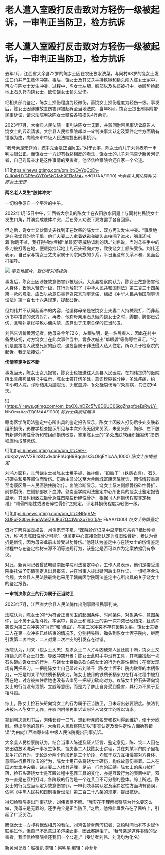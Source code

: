 # 老人遭入室殴打反击致对方轻伤一级被起诉，一审判正当防卫，检方抗诉

# 老人遭入室殴打反击致对方轻伤一级被起诉，一审判正当防卫，检方抗诉

去年1月，江西省大余县72岁的陈女士因在农田放水洗菜，与同村68岁的饶女士发生口角并产生肢体冲突。事后，饶女士及其丈夫手持铁锹和锄头闯入陈女士家中，再次与陈女士发生冲突。过程中，陈女士左腿、胸部以及头部被打中，她顺势捡起地上石头扔向饶女士，致使饶女士额头受伤。

经相关部门鉴定，陈女士损伤程度为轻微伤，而饶女士损伤程度为轻伤一级。事发后，陈女士因涉嫌故意伤害罪被起诉至当地法院，当年8月，饶女士提出刑事附带民事诉讼，请求法院判决陈女士赔偿各项损失4万余元。

2023年7月，大余县人民法院一审判决陈女士无罪，并驳回附带民事诉讼原告人饶女士的诉讼请求。大余县人民检察院却以一审判决事实认定及案件定性方面确有错误为由，向赣州市中级人民法院提出刑事抗诉。

“我母亲是无罪的，还手完全是正当防卫。”对于此事，陈女士的儿子刘伟表示一审判决很公正。而饶女士一方却有截然相反的看法，饶女士的儿子刘鸿告诉新黄河记者，自己的母亲才是这件事情的受害者，他坚信检察院会还自家一个公道。

![](https://inews.gtimg.com/om_bt/OvYqCoEh-GJKalrHYGFfmGYIXu5kG1oh9EFIoMA-
qdQiUAA/1000) _大余县人民法院判决陈女士无罪_

**两名老人发生“肢体冲突”**

一切纷争源自一个平常的中午。

2022年1月15日中午，江西省大余县的陈女士在农田放水问题上与同村村民饶女士发生口角，并演变成肢体冲突，后在旁人劝说下双方罢手各自回家。

但之后，饶女士又伙同丈夫找到正在砍柴的陈女士，双方再次发生冲突。“事发地是在我堂哥的院子里，他们夫妻二人拿着铁锹和锄头直接闯了进来，嘴里还喊着‘你跑不掉，我打得把你埋掉’‘单眼婆’等威胁讽刺的话。”刘伟说，当时母亲手中的柴刀被打落在地，便顺势捡起地上的石头砸向对方，致使饶女士额头受伤。刘伟还表示，自己家与饶女士丈夫家属于同宗同族的关系，平日里没有关系不和，见面会打招呼。

![](https://inews.gtimg.com/om_bt/OapxySnbDGqzO47JXO9nOA2xvi2y9K2M3DQmsXss56R5MAA/1000)
_事发地照片，受访者刘伟提供_

事发后，陈女士因涉嫌故意伤害罪被起诉。大余县检察院认为，陈女士故意伤害他人身体，致他人轻伤一级，其行为触犯了《中华人民共和国刑法》第二百三十四条第一款的规定，应当以故意伤害罪追究其刑事责任，根据《中华人民共和国刑事诉讼法》第一百七十六条规定，提起公诉。

但刘伟并不认同起诉书的内容，他坚称母亲是被饶女士夫妻二人持械殴打，而非起诉书中描述的双方对打。再者，他称母亲用石头砸向饶女士之时，脚部、胸部已受伤，且精神紧张导致小便失禁，应算出于无奈自保的正当防卫。

刘伟告诉新黄河记者，他母亲今年72岁，左眼失明，是一名残疾人，因此在村中备受歧视，对方饶女士在此次事件当中，曾多次喊出“单眼婆”等侮辱性词汇。“他们是直接闯入我堂兄家的庭院，这应当属于非法侵入私人住宅，所以关于检察院的起诉，我无法接受。”

**伤情鉴定争议不断**

事发当天，陈女士女儿报警，陈女士也被送往大余县人民医院。在刘伟提供的医院所出具疾病证明书中显示，陈女士被打伤多处，意识模糊数分钟，多处疼痛，约10小时入院。诊断结果为脑震荡、头皮血肿、多处挫裂伤等12条疾病，共住院64天。

![](https://inews.gtimg.com/om_bt/OXJnDZc57v6D6UC06kgZhapfoeEsRwLY-
NhOmaXcpZQ8MAA/1000) _陈女士疾病证明书_

赣南医学院司法鉴定中心所出具的鉴定报告显示，陈女士因被人打伤后多处皮肤软组织损伤，影像学检查提示所见与本次外伤无因果关系，未见头部、胸部、左下肢有新鲜外伤性骨折和软组织损伤改变，鉴定陈女士的“多处皮肤软组织挫擦伤”损伤程度构成轻微伤。

![](https://inews.gtimg.com/om_bt/OeH-
dbKpzywVV2BlhSQvdv4nPhUqH9Bqqhsk3cOIqEYIcAA/1000) _陈女士伤情鉴定_

刘鸿方面称，其母饶女士被陈女士用手抓、推摔倒，“扣脑子”（铁质农具）、石头打砸头和腰等部位而受伤。伤后由其父送至大余新城富康医院就诊，因伤情较重转至南康区第一人民医院住院治疗。出院诊断显示，饶女士系左侧额骨粉碎性骨折，前额裂伤、左侧额部皮下血肿。赣南医学院司法鉴定中心所出具的饶女士鉴定报告显示，其因纠纷致左额骨急性凹陷性粉碎性骨折，根据《人体损伤程度鉴定标准》“颅骨凹陷性或者粉碎性骨折”之规定，评定其损伤程度为轻伤一级。

![](https://inews.gtimg.com/om_bt/ONRqVM-SUEuFS30vuEqoWoGZBJEd7Q4dWnXx7hGDjA-
EkAA/1000) _饶女士伤情鉴定_

但对于两份鉴定报告，刘伟表示不服。“医院诊疗记录中显示我母亲有3根肋骨骨折，称‘考虑陈旧性骨折可能’，但鉴定中心直接全部认定为陈旧性骨折，我认为骨折是新伤，因为母亲此前未曾受过肋骨伤。”他还认为鉴定中心在饶女士的伤情鉴定过程中存在鉴定检材来源不明等违规行为，该鉴定是否可以作为定案依据仍有争议。

对此，新黄河记者曾致电赣南医学院司法鉴定中心，工作人员表示，他们是接受法院委托做了伤情鉴定且出具报告，并在当事人提出疑问后出庭作证，一切程序合法合规。大余县人民法院最终也采用了赣南医学院司法鉴定中心所出具的关于饶女士的鉴定报告。

**一审判决陈女士的行为属于正当防卫**

2023年7月，江西省大余县人民法院作出刑事附带民事判决。

法院认为，陈女士的行为符合正当防卫的起因条件、时间条件、对象条件、意图条件，且不属于互相斗殴。本案中，饶女士和陈女士的第一次冲突已经结束，且该冲突仅为第二次冲突的“背景”和“缘由”，与第二次冲突不存在因果关系。饶女士夫妻二人在第一次冲突已经结束的情况下，分别持铁锹、锄头到陈女士侄子院内，继而引发第二次冲突，二人对第二次冲突的引发存在过错。

法院认为，刘某（饶女士丈夫）及陈女士二人打斗因被旁人拉住而中断，饶女士又持锄头向陈女士打去，导致冲突升级；陈女士此时手中没有工具，其弯腰捡起一块石头砸向饶女士的行为，与饶女士持锄头砍向陈女士的行为危害性相当；在案发现场有两把柴刀，一把是陈女士自己带过去刘某平（陈女士侄子）院内砍柴的木柄柴刀，一把是刘某平的铁质长柄柴刀，陈女士使用的铁质长柄柴刀在打斗过程中被打落在地，对方被拉住后她也没有去拿另一把柴刀砍向对方。故陈女士捡石头砸向饶女士的行为没有泄愤、立威等意图，而是为了防止自身受到侵害，其行为不属于互相斗殴。

综上，陈女士捡石头砸向饶女士的行为属于正当防卫，且未超出必要限度。依法判决被告人陈女士无罪，并驳回附带民事诉讼原告人饶女士的诉讼请求。

拿到判决通知书后，刘伟长舒一口气，想到母亲的名誉和权利得到维护，便十分欣慰。但出乎他的意料，大余县人民检察院却以“事实认定及案件定性方面确有错误”为由向江西省赣州市中级人民法院提出刑事抗诉。

大余县人民检察院认为，结合当事人陈述及证人证言、鉴定意见，陈、饶二人因在农田边放水洗菜一事发生争执，饶夫妻二人找陈女士讲理，并在刘某平的院子里相互争打的行为，无论是分两个阶段还是三个阶段，均属于双方互相侵害对方身体、意图进行相互攻击的行为，陈女士用石头将饶女士砸伤，构成故意伤害罪。二人在田边发生冲突后，饶夫妻二人找其评理，是前一行为的延续。陈女士的柴刀被打落，捡石头砸饶女士是互殴过程中犯罪工具的变化，亦是互殴行为的表面中断，双方一直是在互相打斗，各阶段的行为是一个连贯且不可分割的整体。综上所述，陈女士的行为应当认定为故意伤害罪，一审判决事实认定及案件定性方面均有错误，依照《中华人民共和国刑事诉讼法》第二百二十八条的规定，提出抗诉。

得知检察院提出刑事抗诉，刘伟表示不解。“我实在不理解检察院为什么要这么做，我母亲是无罪的，还手完全是正当防卫。”之后，他将此事发布在了网络上，引起了广泛关注。

而饶女士一方却有截然相反的看法，刘鸿告诉新黄河记者，这段时间也有不少媒体联系过他，但自己不愿意过多渲染此事，因此都婉拒了。“我母亲是这件事情的受害者，我坚信检察院会还我们一个公道。”（受访者刘伟、刘鸿均为化名）

新黄河记者：赵桂凯 剪辑：梁明星 编辑：孙菲菲

